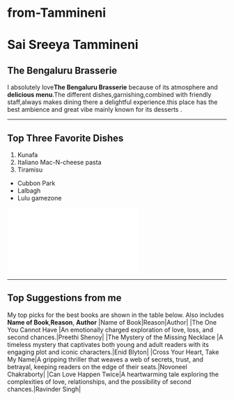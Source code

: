 # from-Tammineni
# Sai Sreeya Tammineni
## The Bengaluru Brasserie
I absolutely love**The Bengaluru Brasserie** because of its atmosphere and **delicious menu**.The different dishes,garnishing,combined with friendly staff,always makes dining there a delightful experience.this place has the best ambience and great vibe mainly known for its desserts .

---
## Top Three Favorite Dishes
1. Kunafa
2. Italiano Mac-N-cheese pasta 
3. Tiramisu

- Cubbon Park
- Lalbagh
- Lulu gamezone

![Check out MyMedia](MyMedia.md)

---

## Top Suggestions from me
My top picks for the best books are shown in the table below. Also includes **Name of Book**,**Reason**, **Author**
|Name of Book|Reason|Author|
|The One You Cannot Have |An emotionally charged exploration of love, loss, and second chances.|Preethi Shenoy|
|The Mystery of the Missing Necklace |A timeless mystery that captivates both young and adult readers with its engaging plot and iconic characters.|Enid Blyton|
|Cross Your Heart, Take My Name|A gripping thriller that weaves a web of secrets, trust, and betrayal, keeping readers on the edge of their seats.|Novoneel Chakraborty|
|Can Love Happen Twice|A heartwarming tale exploring the complexities of love, relationships, and the possibility of second chances.|Ravinder Singh|


